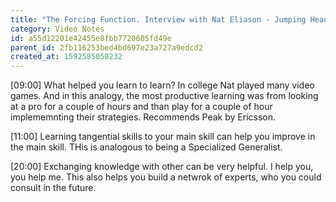 ```yaml
---
title: "The Forcing Function. Interview with Nat Eliason - Jumping Headfirst into Unfamiliar Domains"
category: Video Notes
id: a55d12201e42455e8fbb7720605fd49e
parent_id: 2fb116253bed4bd697e23a727a9edcd2
created_at: 1592585058232
---
```



[09:00]
What helped you learn to learn? In college Nat played many video games. And in this analogy, the most productive learning was from looking at a pro for a couple of hours and than play for a couple of hour implememnting their strategies. Recommends Peak by Ericsson. 

[11:00]
Learning tangential skills to your main skill can help you improve in the main skill. THis is analogous to being a Specialized Generalist.

[20:00]
Exchanging knowledge with other can be very helpful. I help you, you help me. This also helps you build a netwrok of experts, who you could consult in the future.
                